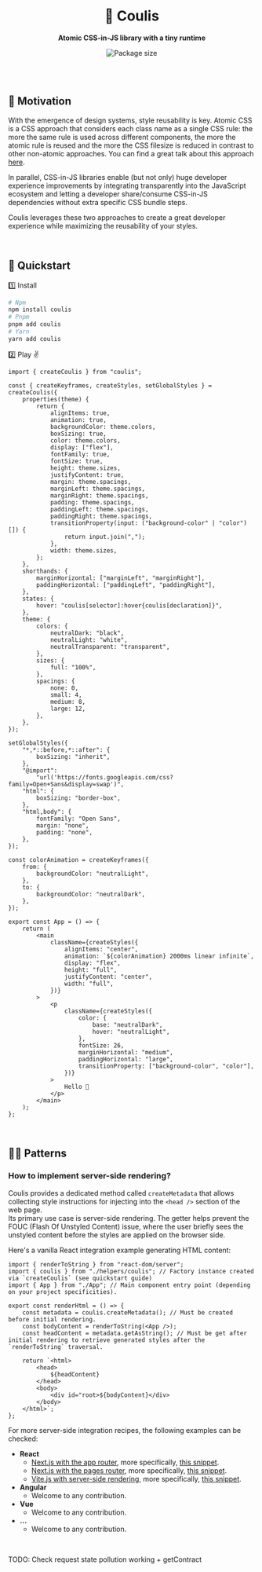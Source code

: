 <div align="center">
    <h1>🍩 Coulis</h1>
    <strong>Atomic CSS-in-JS library with a tiny runtime</strong>
	<p><img src="https://deno.bundlejs.com/?q=coulis&badge" alt="Package size" /></p>
</div>
<br>
<br>

## 🤔 Motivation

With the emergence of design systems, style reusability is key. Atomic CSS is a CSS approach that considers each class name as a single CSS rule: the more the same rule is used across different components, the more the atomic rule is reused and the more the CSS filesize is reduced in contrast to other non-atomic approaches. You can find a great talk about this approach [here](https://www.youtube.com/watch?v=tFFn39lLO-U).

In parallel, CSS-in-JS libraries enable (but not only) huge developer experience improvements by integrating transparently into the JavaScript ecosystem and letting a developer share/consume CSS-in-JS dependencies without extra specific CSS bundle steps.

Coulis leverages these two approaches to create a great developer experience while maximizing the reusability of your styles.

<br>

## 🚀 Quickstart

1️⃣ Install

```bash
# Npm
npm install coulis
# Pnpm
pnpm add coulis
# Yarn
yarn add coulis
```

2️⃣ Play ✌️

```tsx
import { createCoulis } from "coulis";

const { createKeyframes, createStyles, setGlobalStyles } = createCoulis({
	properties(theme) {
		return {
			alignItems: true,
			animation: true,
			backgroundColor: theme.colors,
			boxSizing: true,
			color: theme.colors,
			display: ["flex"],
			fontFamily: true,
			fontSize: true,
			height: theme.sizes,
			justifyContent: true,
			margin: theme.spacings,
			marginLeft: theme.spacings,
			marginRight: theme.spacings,
			padding: theme.spacings,
			paddingLeft: theme.spacings,
			paddingRight: theme.spacings,
			transitionProperty(input: ("background-color" | "color")[]) {
				return input.join(",");
			},
			width: theme.sizes,
		};
	},
	shorthands: {
		marginHorizontal: ["marginLeft", "marginRight"],
		paddingHorizontal: ["paddingLeft", "paddingRight"],
	},
	states: {
		hover: "coulis[selector]:hover{coulis[declaration]}",
	},
	theme: {
		colors: {
			neutralDark: "black",
			neutralLight: "white",
			neutralTransparent: "transparent",
		},
		sizes: {
			full: "100%",
		},
		spacings: {
			none: 0,
			small: 4,
			medium: 8,
			large: 12,
		},
	},
});

setGlobalStyles({
	"*,*::before,*::after": {
		boxSizing: "inherit",
	},
	"@import":
		"url('https://fonts.googleapis.com/css?family=Open+Sans&display=swap')",
	"html": {
		boxSizing: "border-box",
	},
	"html,body": {
		fontFamily: "Open Sans",
		margin: "none",
		padding: "none",
	},
});

const colorAnimation = createKeyframes({
	from: {
		backgroundColor: "neutralLight",
	},
	to: {
		backgroundColor: "neutralDark",
	},
});

export const App = () => {
	return (
		<main
			className={createStyles({
				alignItems: "center",
				animation: `${colorAnimation} 2000ms linear infinite`,
				display: "flex",
				height: "full",
				justifyContent: "center",
				width: "full",
			})}
		>
			<p
				className={createStyles({
					color: {
						base: "neutralDark",
						hover: "neutralLight",
					},
					fontSize: 26,
					marginHorizontal: "medium",
					paddingHorizontal: "large",
					transitionProperty: ["background-color", "color"],
				})}
			>
				Hello 🤗
			</p>
		</main>
	);
};
```

<br>

## 👨‍🍳 Patterns

### How to implement server-side rendering?

Coulis provides a dedicated method called `createMetadata` that allows collecting style instructions for injecting into the `<head />` section of the web page.  
Its primary use case is server-side rendering. The getter helps prevent the FOUC (Flash Of Unstyled Content) issue, where the user briefly sees the unstyled content before the styles are applied on the browser side.

Here's a vanilla React integration example generating HTML content:

```tsx
import { renderToString } from "react-dom/server";
import { coulis } from "./helpers/coulis"; // Factory instance created via `createCoulis` (see quickstart guide)
import { App } from "./App"; // Main component entry point (depending on your project specificities).

export const renderHtml = () => {
	const metadata = coulis.createMetadata(); // Must be created before initial rendering.
	const bodyContent = renderToString(<App />);
	const headContent = metadata.getAsString(); // Must be get after initial rendering to retrieve generated styles after the `renderToString` traversal.

	return `<html>
		<head>
			${headContent}
		</head>
		<body>
			<div id="root>${bodyContent}</div>
		</body>
	</html>`;
};
```

For more server-side integration recipes, the following examples can be checked:

- **React**
    - [Next.js with the app router](./examples/nextjs-app-router/), more specifically, [this snippet](./examples/nextjs-app-router/src/components/CoulisRegistry.tsx).
    - [Next.js with the pages router](./examples/nextjs-pages-router/), more specifically, [this snippet](examples/nextjs-pages-router/src/pages/_document.tsx).
    - [Vite.js with server-side rendering](./examples/vite-ssr-react/), more specifically, [this snippet](examples/vite-ssr-react/src/entry-server.tsx).
- **Angular**
    - Welcome to any contribution.
- **Vue**
    - Welcome to any contribution.
- **...**
    - Welcome to any contribution.

<br>

TODO: Check request state pollution working + getContract
